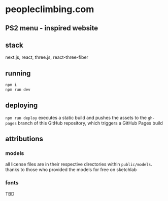 # peopleclimbing.com
## PS2 menu - inspired website

## stack

next.js, react, three.js, react-three-fiber

## running

```bash
npm i
npm run dev
```

## deploying

`npm run deploy` executes a static build and pushes the assets to the `gh-pages` branch of this GitHub repository, which triggers a GitHub Pages build

## attributions

### models

all license files are in their respective directories within `public/models`. thanks to those who provided the models for free on sketchlab

### fonts

TBD
